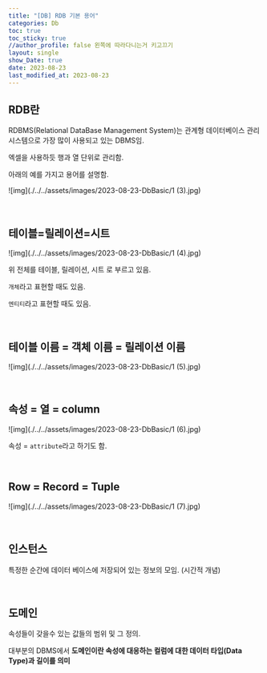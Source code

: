 ```yaml
---
title: "[DB] RDB 기본 용어"
categories: Db
toc: true
toc_sticky: true
//author_profile: false 왼쪽에 따라다니는거 키고끄기
layout: single
show_Date: true
date: 2023-08-23
last_modified_at: 2023-08-23
---
```


## RDB란

RDBMS(Relational DataBase Management System)는 관계형 데이터베이스 관리 시스템으로 가장 많이 사용되고 있는 DBMS임.

엑셀을 사용하듯 행과 열 단위로 관리함.

아래의 예를 가지고 용어를 설명함.

![img](./../../assets/images/2023-08-23-DbBasic/1 (3).jpg)

<br>





## 테이블=릴레이션=시트

![img](./../../assets/images/2023-08-23-DbBasic/1 (4).jpg)

위 전체를 테이블, 릴레이션, 시트 로 부르고 있음.

`개체`라고 표현할 때도 있음.

`엔티티`라고 표현할 때도 있음.

<br>





## 테이블 이름 = 객체 이름 = 릴레이션 이름

![img](./../../assets/images/2023-08-23-DbBasic/1 (5).jpg)

<br>





## 속성 = 열 = column

![img](./../../assets/images/2023-08-23-DbBasic/1 (6).jpg)

속성 = `attribute`라고 하기도 함.

<br>





## Row = Record = Tuple

![img](./../../assets/images/2023-08-23-DbBasic/1 (7).jpg)

<br>





## 인스턴스

 특정한 순간에 데이터 베이스에 저장되어 있는 정보의 모임. (시간적 개념)

<br>





## 도메인

속성들이 갖을수 있는 값들의 범위 및 그 정의.

대부분의 DBMS에서 **도메인이란 속성에 대응하는 컬럼에 대한 데이터 타입(Data Type)과 길이를 의미**
